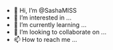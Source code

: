 - 👋 Hi, I’m @SashaMISS
- 👀 I’m interested in ...
- 🌱 I’m currently learning ...
- 💞️ I’m looking to collaborate on ...
- 📫 How to reach me ...

<!---
SashaMISS/SashaMISS is a ✨ special ✨ repository because its `README.md` (this file) appears on your GitHub profile.
You can click the Preview link to take a look at your changes.
--->
